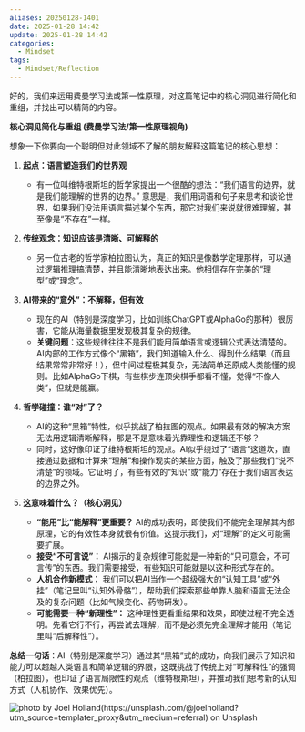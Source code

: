 ```yaml
---
aliases: 20250128-1401
date: 2025-01-28 14:42
update: 2025-01-28 14:42
categories:
  - Mindset
tags:
  - Mindset/Reflection
---
```

好的，我们来运用费曼学习法或第一性原理，对这篇笔记中的核心洞见进行简化和重组，并找出可以精简的内容。

**核心洞见简化与重组 (费曼学习法/第一性原理视角)**

想象一下你要向一个聪明但对此领域不了解的朋友解释这篇笔记的核心思想：

1.  **起点：语言塑造我们的世界观**
    *   有一位叫维特根斯坦的哲学家提出一个很酷的想法：“我们语言的边界，就是我们能理解的世界的边界。” 意思是，我们用词语和句子来思考和谈论世界，如果我们没法用语言描述某个东西，那它对我们来说就很难理解，甚至像是“不存在”一样。

2.  **传统观念：知识应该是清晰、可解释的**
    *   另一位古老的哲学家柏拉图认为，真正的知识是像数学定理那样，可以通过逻辑推理搞清楚，并且能清晰地表达出来。他相信存在完美的“理型”或“理念”。

3.  **AI带来的“意外”：不解释，但有效**
    *   现在的AI（特别是深度学习，比如训练ChatGPT或AlphaGo的那种）很厉害，它能从海量数据里发现极其复杂的规律。
    *   **关键问题**：这些规律往往不是我们能用简单语言或逻辑公式表达清楚的。AI内部的工作方式像个“黑箱”，我们知道输入什么、得到什么结果（而且结果常常非常好！），但中间过程极其复杂，无法简单还原成人类能懂的规则。比如AlphaGo下棋，有些棋步连顶尖棋手都看不懂，觉得“不像人类”，但就是能赢。

4.  **哲学碰撞：谁“对”了？**
    *   AI的这种“黑箱”特性，似乎挑战了柏拉图的观点。如果最有效的解决方案无法用逻辑清晰解释，那是不是意味着光靠理性和逻辑还不够？
    *   同时，这好像印证了维特根斯坦的观点。AI似乎绕过了“语言”这道坎，直接通过数据和计算来“理解”和操作现实的某些方面，触及了那些我们“说不清楚”的领域。它证明了，有些有效的“知识”或“能力”存在于我们语言表达的边界之外。

5.  **这意味着什么？（核心洞见）**
    *   **“能用”比“能解释”更重要？** AI的成功表明，即使我们不能完全理解其内部原理，它的有效性本身就很有价值。这提示我们，对“理解”的定义可能需要扩展。
    *   **接受“不可言说”：** AI揭示的复杂规律可能就是一种新的“只可意会，不可言传”的东西。我们需要接受，有些知识可能就是以这种形式存在的。
    *   **人机合作新模式：** 我们可以把AI当作一个超级强大的“认知工具”或“外挂”（笔记里叫“认知外骨骼”），帮助我们探索那些单靠人脑和语言无法企及的复杂问题（比如气候变化、药物研发）。
    *   **可能需要一种“新理性”：** 这种理性更看重结果和效果，即使过程不完全透明。先看它行不行，再尝试去理解，而不是必须先完全理解才能用（笔记里叫“后解释性”）。

**总结一句话**：AI（特别是深度学习）通过其“黑箱”式的成功，向我们展示了知识和能力可以超越人类语言和简单逻辑的界限，这既挑战了传统上对“可解释性”的强调（柏拉图），也印证了语言局限性的观点（维特根斯坦），并推动我们思考新的认知方式（人机协作、效果优先）。


![photo by Joel Holland(https://unsplash.com/@joelholland?utm_source=templater_proxy&utm_medium=referral) on Unsplash](https://images.unsplash.com/photo-1470240731273-7821a6eeb6bd?crop=entropy&cs=srgb&fm=jpg&ixid=M3w2NDU1OTF8MHwxfHJhbmRvbXx8fHx8fHx8fDE3MzgwNDY1MjZ8&ixlib=rb-4.0.3&q=85&w=800&h=800)
